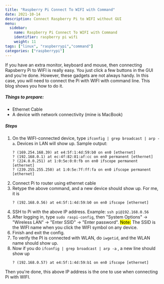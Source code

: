 ```yaml
---
title: "Raspberry Pi Connect To WIFI with Command"
date: 2021-10-14
description: Connect Raspberry Pi to WIFI without GUI
menu:
  sidebar:
    name: Raspberry Pi Connect To WIFI with Command 
    identifier: raspberry pi wifi
    weight: 11
tags: ["linux", "raspberrypi","command"]
categories: ["raspberrypi"]
---
```


If you have an extra monitor, keyboard and mouse, then connecting Rapsberry Pi to WIFI is really easy. You just click a few buttons in the GUI and you're done. However, these gadgets are not always handy. In this case, you will need to connect the Pi with WIFI with command line. This blog shows you how to do it. 
 
##### Things to prepare:

* Ethernet Cable  
* A device with network connectivity (mine is MacBook)

##### Steps

1. On the WIFI-connected device, type `ifconfig | grep broadcast | arp -a`. Devices in LAN will show up. Sample output:
	```
	? (169.254.168.39) at e4:5f:1:4d:59:b0 on en0 [ethernet]
	? (192.168.0.1) at ec:4f:82:81:af:cc on en0 permanent [ethernet]
	? (224.0.0.251) at 1:0:5e:0:0:fb on en0 ifscope permanent [ethernet]
	? (239.255.255.250) at 1:0:5e:7f:ff:fa on en0 ifscope permanent [ethernet]
	```
2. Connect Pi to router using ethernet cable
3. Retype the above command, and a new device should show up. For me, it is 
	```
	? (192.168.0.56) at e4:5f:1:4d:59:b0 on en0 ifscope [ethernet]
	```
4. SSH to Pi with the above IP address. Example: `ssh pi@192.168.0.56`
5. After logging in, type `sudo raspi-config`, then "System Options" -> "Wireless LAN" -> "Enter SSID" -> "Enter password". <mark>Note:</mark> The SSID is the WIFI name when you click the WIFI symbol on any device. 
6. Finish and exit the config.
7. To verify the PI is connected with WLAN, do `iwgetid`, and the WLAN name should show up. 
8. Now if you do `ifconfig | grep broadcast | arp -a` , a new line should show up 
	```
	? (192.168.0.57) at e4:5f:1:4d:59:b1 on en0 ifscope [ethernet]
	```

Then you're done, this above IP address is the one to use when connecting Pi with WIFI. 
